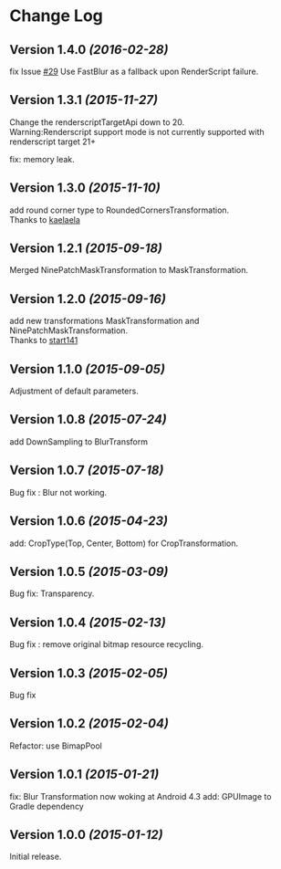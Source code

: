 Change Log
==========

Version 1.4.0 *(2016-02-28)*
----------------------------

fix Issue [#29](https://github.com/wasabeef/glide-transformations/issues/29)
 Use FastBlur as a fallback upon RenderScript failure.

Version 1.3.1 *(2015-11-27)*
----------------------------

Change the renderscriptTargetApi down to 20.  
 Warning:Renderscript support mode is not currently supported with renderscript target 21+

fix: memory leak.

Version 1.3.0 *(2015-11-10)*
----------------------------

add round corner type to RoundedCornersTransformation.  
Thanks to [kaelaela](https://github.com/kaelaela)

Version 1.2.1 *(2015-09-18)*
----------------------------

Merged NinePatchMaskTransformation to MaskTransformation.

Version 1.2.0 *(2015-09-16)*
----------------------------

add new transformations MaskTransformation and NinePatchMaskTransformation.  
Thanks to [start141](https://github.com/start141)

Version 1.1.0 *(2015-09-05)*
----------------------------

Adjustment of default parameters.

Version 1.0.8 *(2015-07-24)*
----------------------------

add DownSampling to BlurTransform

Version 1.0.7 *(2015-07-18)*
----------------------------

Bug fix : Blur not working.

Version 1.0.6 *(2015-04-23)*
----------------------------

add: CropType(Top, Center, Bottom) for CropTransformation.

Version 1.0.5 *(2015-03-09)*
----------------------------

Bug fix: Transparency.

Version 1.0.4 *(2015-02-13)*
----------------------------

Bug fix : remove original bitmap resource recycling.

Version 1.0.3 *(2015-02-05)*
----------------------------

Bug fix

Version 1.0.2 *(2015-02-04)*
----------------------------

Refactor: use BimapPool

Version 1.0.1 *(2015-01-21)*
----------------------------

fix: Blur Transformation now woking at Android 4.3
add: GPUImage to Gradle dependency 

Version 1.0.0 *(2015-01-12)*
----------------------------

Initial release.
